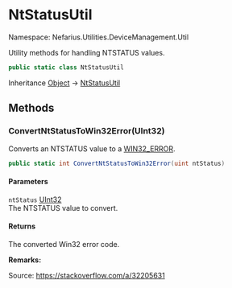 # NtStatusUtil

Namespace: Nefarius.Utilities.DeviceManagement.Util

Utility methods for handling NTSTATUS values.

```csharp
public static class NtStatusUtil
```

Inheritance [Object](https://docs.microsoft.com/en-us/dotnet/api/system.object) → [NtStatusUtil](./nefarius.utilities.devicemanagement.util.ntstatusutil.md)

## Methods

### <a id="methods-convertntstatustowin32error"/>**ConvertNtStatusToWin32Error(UInt32)**

Converts an NTSTATUS value to a [WIN32_ERROR](./windows.win32.foundation.win32_error.md).

```csharp
public static int ConvertNtStatusToWin32Error(uint ntStatus)
```

#### Parameters

`ntStatus` [UInt32](https://docs.microsoft.com/en-us/dotnet/api/system.uint32)<br>
The NTSTATUS value to convert.

#### Returns

The converted Win32 error code.

**Remarks:**

Source: https://stackoverflow.com/a/32205631
